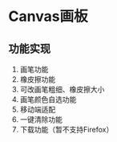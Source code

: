 # Canvas画板
## 功能实现
1. 画笔功能
2. 橡皮擦功能
3. 可改画笔粗细、橡皮擦大小
4. 画笔颜色自选功能
5. 移动端适配
6. 一键清除功能
7. 下载功能（暂不支持Firefox）